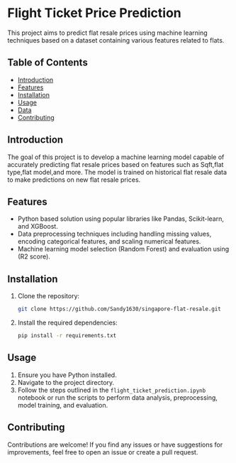 # Flight Ticket Price Prediction

This project aims to predict flat resale prices using machine learning techniques based on a dataset containing various features related to flats.

## Table of Contents

- [Introduction](#introduction)
- [Features](#features)
- [Installation](#installation)
- [Usage](#usage)
- [Data](#data)
- [Contributing](#contributing)

## Introduction

The goal of this project is to develop a machine learning model capable of accurately predicting flat resale prices based on features such as Sqft,flat type,flat model,and more. The model is trained on historical flat resale data to make predictions on new flat resale prices.

## Features

- Python based solution using popular libraries like Pandas, Scikit-learn, and XGBoost.
- Data preprocessing techniques including handling missing values, encoding categorical features, and scaling numerical features.
- Machine learning model selection (Random Forest) and evaluation using (R2 score).

## Installation

1. Clone the repository:

    ```bash
    git clone https://github.com/Sandy1630/singapore-flat-resale.git
    ```

2. Install the required dependencies:

    ```bash
    pip install -r requirements.txt
    ```

## Usage

1. Ensure you have Python installed.
2. Navigate to the project directory.
3. Follow the steps outlined in the `flight_ticket_prediction.ipynb` notebook or run the scripts to perform data analysis, preprocessing, model training, and evaluation.

## Contributing

Contributions are welcome! If you find any issues or have suggestions for improvements, feel free to open an issue or create a pull request.
